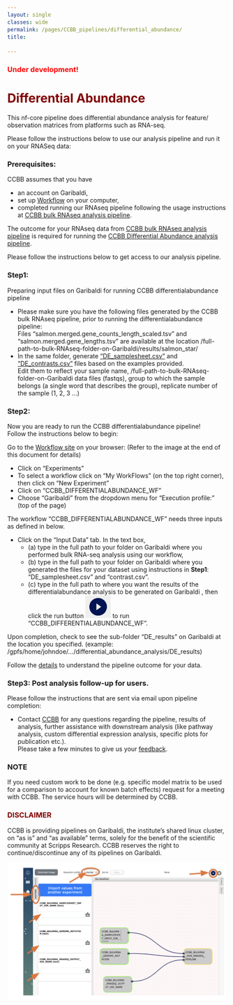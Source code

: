 ```yaml
--- 
layout: single
classes: wide
permalink: /pages/CCBB_pipelines/differential_abundance/
title:

---
```

### <span style="color: red;"> Under development! </span>

# <span style="color:maroon">Differential Abundance </span>
This nf-core pipeline does differential abundance analysis for feature/ observation matrices from platforms such as RNA-seq.

Please follow the instructions below to use our analysis pipeline and run it on your RNASeq data:  

### Prerequisites: 
CCBB assumes that you have 
* an account on Garibaldi,
* set up [Workflow](http://opaat.scripps.edu/) on your computer,
* completed running our RNAseq pipeline following the usage instructions at [CCBB bulk RNAseq analysis pipeline](https://scrippsccbb.github.io/CCBBwebsite/pages/CCBB_pipelines/bulk_RNAseq/).  

The outcome for your RNAseq data from [CCBB bulk RNAseq analysis pipeline](https://scrippsccbb.github.io/CCBBwebsite/pages/CCBB_pipelines/bulk_RNAseq/) is required for running the [CCBB Differential Abundance analysis pipeline](https://scrippsccbb.github.io/CCBBwebsite/pages/CCBB_pipelines/differential_abundance/).

Please follow the instructions below to get access to our analysis pipeline.

### Step1: 
Preparing input files on Garibaldi for running CCBB differentialabundance pipeline 
	
* Please make sure you have the following files generated by the CCBB bulk RNAseq pipeline, prior to running the differentialabundance pipeline:  
Files “salmon.merged.gene_counts_length_scaled.tsv” and “salmon.merged.gene_lengths.tsv” are available at the location /full-path-to-bulk-RNAseq-folder-on-Garibaldi/results/salmon_star/ 
* In the same folder, generate [“DE_samplesheet.csv”](https://github.com/ScrippsCCBB/CCBBwebsite/blob/gh-pages/docs/assets/CCBB_Pipeline_examples/CCBB_DIFFERENTIAL_ABUNDANCE_PIPELINE_example_input_files_EXAMPLE_for_DE_samplesheet.csv) and [“DE_contrasts.csv”](https://github.com/ScrippsCCBB/CCBBwebsite/blob/gh-pages/docs/assets/CCBB_Pipeline_examples/CCBB_DIFFERENTIAL_ABUNDANCE_PIPELINE_example_input_files_EXAMPLE_for_contrasts.csv) files based on the examples provided.\
Edit them to reflect your sample name, /full-path-to-bulk-RNAseq-folder-on-Garibaldi data files (fastqs), group to which the sample belongs (a single word that describes the group), replicate number of the sample (1, 2, 3 …)

### Step2: 
Now you are ready to run the CCBB differentialabundance pipeline!\
Follow the instructions below to begin:

Go to the [Workflow site](http://opaat.scripps.edu/workflow-project) on your browser:
(Refer to the image at the end of this document for details)
* Click on “Experiments”
* To select a workflow click on “My WorkFlows” (on the top right corner), then click on “New Experiment”
* Click on  “CCBB_DIFFERENTIALABUNDANCE_WF”
* Choose “Garibaldi” from the dropdown menu for “Execution profile:” (top of the page)

The workflow “CCBB_DIFFERENTIALABUNDANCE_WF” needs three inputs as defined in below. 
*  Click on the “Input Data” tab. In the text box, 
   * (a) type in the full path to your folder on Garibaldi where you performed bulk RNA-seq analysis using our workflow,
   * (b) type in the full path to your folder on Garibaldi where you generated the files for your dataset using instructions in **Step1**: “DE_samplesheet.csv” and “contrast.csv”.
   * (c) type in the full path to where you want the results of the differentialabundance analysis to be generated on Garibaldi , then click the run button ![CCBB BULKRNASEQ PIPELINE WF_RUN](../assets/images/CCBB_BULKRNASEQ_WF_RUN_BUTTON.png) to run “CCBB_DIFFERENTIALABUNDANCE_WF”.

Upon completion, check to see the sub-folder “DE_results” on Garibaldi at the location you specified. (example: /gpfs/home/johndoe/…/differential_abundance_analysis/DE_results)

Follow the [details](https://nf-co.re/differentialabundance/1.5.0/docs/output/) to understand the pipeline outcome for your data.

### Step3: Post analysis follow-up for users.
Please follow the instructions that are sent via email upon pipeline completion:

* Contact [CCBB](mailto:ccbb@scripps.edu) for any questions regarding the pipeline, results of analysis, further assistance with downstream analysis (like pathway analysis, custom differential expression analysis, specific plots for publication etc.).\
Please take a few minutes to give us your [feedback](https://docs.google.com/forms/d/e/1FAIpQLSflup1jVY7lMb2CUaldWRHJQdGCBwwplTgEE3bZ5ktuq2IoqA/viewform).

### NOTE
If you need custom work to be done (e.g. specific model matrix to be used for a comparison to account for known batch effects) request for a meeting with CCBB. The service hours will be determined by CCBB.	

### <span style="color:maroon"> DISCLAIMER </span>
CCBB is providing pipelines on Garibaldi, the institute’s shared linux cluster, on “as is” and “as available” terms, solely for the benefit of the scientific community at Scripps Research. CCBB reserves the right to continue/discontinue any of its pipelines on Garibaldi.

![CCBB DIFFERENTIAL_ABUNDANCE PIPELINE WF](../assets/images/CCBB_DIFFERENTIAL_ABUNDANCE_PIPELINE_WF.png)


